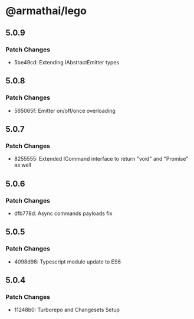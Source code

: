 # @armathai/lego

## 5.0.9

### Patch Changes

-   5be49cd: Extending IAbstractEmitter types

## 5.0.8

### Patch Changes

-   565065f: Emitter on/off/once overloading

## 5.0.7

### Patch Changes

-   8255555: Extended ICommand interface to return "void" and "Promise" as well

## 5.0.6

### Patch Changes

-   dfb778d: Async commands payloads fix

## 5.0.5

### Patch Changes

-   4098d98: Typescript module update to ES6

## 5.0.4

### Patch Changes

-   11248b0: Turborepo and Changesets Setup
